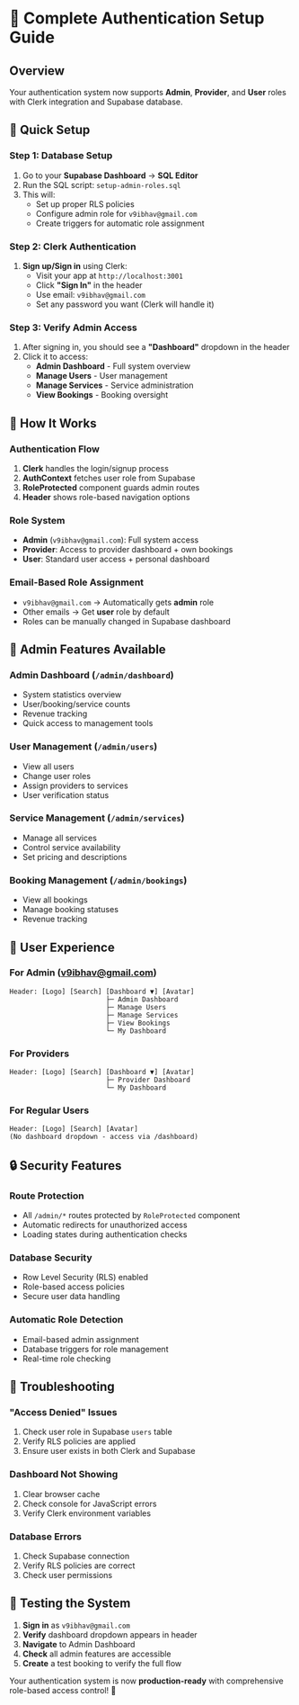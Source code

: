 # 🔐 Complete Authentication Setup Guide

## Overview
Your authentication system now supports **Admin**, **Provider**, and **User** roles with Clerk integration and Supabase database.

## 🚀 Quick Setup

### Step 1: Database Setup
1. Go to your **Supabase Dashboard** → **SQL Editor**
2. Run the SQL script: `setup-admin-roles.sql`
3. This will:
   - Set up proper RLS policies
   - Configure admin role for `v9ibhav@gmail.com`
   - Create triggers for automatic role assignment

### Step 2: Clerk Authentication
1. **Sign up/Sign in** using Clerk:
   - Visit your app at `http://localhost:3001`
   - Click **"Sign In"** in the header
   - Use email: `v9ibhav@gmail.com`
   - Set any password you want (Clerk will handle it)

### Step 3: Verify Admin Access
1. After signing in, you should see a **"Dashboard"** dropdown in the header
2. Click it to access:
   - **Admin Dashboard** - Full system overview
   - **Manage Users** - User management
   - **Manage Services** - Service administration
   - **View Bookings** - Booking oversight

## 🎯 How It Works

### Authentication Flow
1. **Clerk** handles the login/signup process
2. **AuthContext** fetches user role from Supabase
3. **RoleProtected** component guards admin routes
4. **Header** shows role-based navigation options

### Role System
- **Admin** (`v9ibhav@gmail.com`): Full system access
- **Provider**: Access to provider dashboard + own bookings
- **User**: Standard user access + personal dashboard

### Email-Based Role Assignment
- `v9ibhav@gmail.com` → Automatically gets **admin** role
- Other emails → Get **user** role by default
- Roles can be manually changed in Supabase dashboard

## 🔧 Admin Features Available

### Admin Dashboard (`/admin/dashboard`)
- System statistics overview
- User/booking/service counts
- Revenue tracking
- Quick access to management tools

### User Management (`/admin/users`)
- View all users
- Change user roles
- Assign providers to services
- User verification status

### Service Management (`/admin/services`)
- Manage all services
- Control service availability
- Set pricing and descriptions

### Booking Management (`/admin/bookings`)
- View all bookings
- Manage booking statuses
- Revenue tracking

## 🌟 User Experience

### For Admin (v9ibhav@gmail.com)
```
Header: [Logo] [Search] [Dashboard ▼] [Avatar]
                        ├─ Admin Dashboard
                        ├─ Manage Users  
                        ├─ Manage Services
                        ├─ View Bookings
                        └─ My Dashboard
```

### For Providers
```
Header: [Logo] [Search] [Dashboard ▼] [Avatar]
                        ├─ Provider Dashboard
                        └─ My Dashboard
```

### For Regular Users
```
Header: [Logo] [Search] [Avatar]
(No dashboard dropdown - access via /dashboard)
```

## 🔒 Security Features

### Route Protection
- All `/admin/*` routes protected by `RoleProtected` component
- Automatic redirects for unauthorized access
- Loading states during authentication checks

### Database Security
- Row Level Security (RLS) enabled
- Role-based access policies
- Secure user data handling

### Automatic Role Detection
- Email-based admin assignment
- Database triggers for role management
- Real-time role checking

## 🐛 Troubleshooting

### "Access Denied" Issues
1. Check user role in Supabase `users` table
2. Verify RLS policies are applied
3. Ensure user exists in both Clerk and Supabase

### Dashboard Not Showing
1. Clear browser cache
2. Check console for JavaScript errors
3. Verify Clerk environment variables

### Database Errors
1. Check Supabase connection
2. Verify RLS policies are correct
3. Check user permissions

## 🎉 Testing the System

1. **Sign in** as `v9ibhav@gmail.com`
2. **Verify** dashboard dropdown appears in header
3. **Navigate** to Admin Dashboard
4. **Check** all admin features are accessible
5. **Create** a test booking to verify the full flow

Your authentication system is now **production-ready** with comprehensive role-based access control! 🚀
